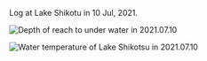 Log at Lake Shikotu in 10 Jul, 2021.

<img src="https://github.com/siaflab/Deep_Water_Data_Logging-Lake_Shikotu/20210928/Depth(m)_20210928.png" alt="
Depth of reach to under water in 2021.07.10" title="Depth of reach to under water in 2021.07.10">  
  
<img src="https://github.com/siaflab/Deep_Water_Data_Logging-Lake_Shikotu/20210928/Depth(m)_20210928.png" alt="
Water temperature of Lake Shikotsu in 2021.07.10" title="Water temperature of Lake Shikotsu in 2021.07.10">  
